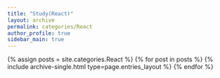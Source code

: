```yaml
---
title: "Study(React)"
layout: archive
permalink: categories/React
author_profile: true
sidebar_main: true
---
```



{% assign posts = site.categories.React %}
{% for post in posts %} {% include archive-single.html type=page.entries_layout %} {% endfor %}